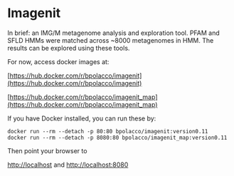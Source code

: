 # Imagenit

In brief: an IMG/M metagenome analysis and exploration tool. PFAM and SFLD HMMs were matched across ~8000 metagenomes in HMM.  The results can be explored using these tools. 

For now, access docker images at:

[https://hub.docker.com/r/bpolacco/imagenit](https://hub.docker.com/r/bpolacco/imagenit)

[https://hub.docker.com/r/bpolacco/imagenit_map](https://hub.docker.com/r/bpolacco/imagenit_map)

If you have Docker installed, you can run these by:

```
docker run --rm --detach -p 80:80 bpolacco/imagenit:version0.11
docker run --rm --detach -p 8080:80 bpolacco/imagenit_map:version0.11

```

Then point your browser to 

[http://localhost](http://localhost)
and
[http://localhost:8080](http://localhost:8080)
